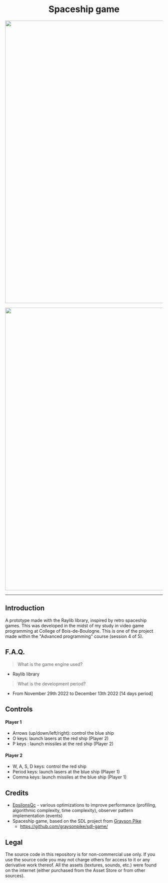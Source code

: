 <h1 align="center">Spaceship game</h1>
<p align="center"><img width="900" src="https://user-images.githubusercontent.com/11299907/221736557-798dba4f-5f97-4954-bfa8-24ff454fd590.png"></p>
<p align="center"><img width="900" src="https://user-images.githubusercontent.com/11299907/221736561-9fadd3b2-3e10-4adf-a75b-fdb885b4046c.png"></p>

---

## Introduction
A prototype made with the Raylib library, inspired by retro spaceship games. This was developed in the midst of my study in video game programming at College of Bois-de-Boulogne. This is one of the project made within the "Advanced programming" course (session 4 of 5).

## F.A.Q.

> What is the game engine used?
- Raylib library

> What is the development period?
- From November 29th 2022 to December 13th 2022 [14 days period]

## Controls
#### Player 1
- Arrows (up/down/left/right): control the blue ship
- O keys: launch lasers at the red ship (Player 2)
- P keys : launch missiles at the red ship (Player 2)

#### Player 2
- W, A, S, D keys: control the red ship
- Period keys: launch lasers at the blue ship (Player 1)
- Comma keys: launch missiles at the blue ship (Player 1)

## Credits
- [EpsilonsQc](https://github.com/EpsilonsQc) - various optimizations to improve performance (profiling, algorithmic complexity, time complexity), observer pattern implementation (events)
- Spaceship game, based on the SDL project from [Grayson Pike](https://github.com/graysonpike)
  - https://github.com/graysonpike/sdl-game/

## Legal
The source code in this repository is for non-commercial use only. If you use the source code you may not charge others for access to it or any derivative work thereof. All the assets (textures, sounds, etc.) were found on the internet (either purchased from the Asset Store or from other sources).
